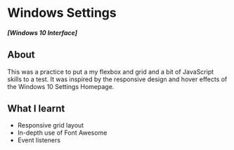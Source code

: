 # Windows Settings
##### [Windows 10 Interface]

## About

This was a practice to put a my flexbox and grid and a bit of JavaScript skills to a test.
It was inspired by the responsive design and hover effects of the Windows 10 Settings Homepage.

## What I learnt

- Responsive grid layout
- In-depth use of Font Awesome
- Event listeners
